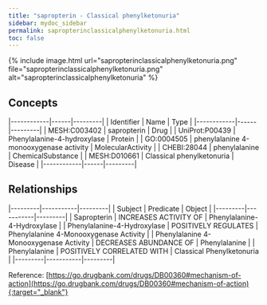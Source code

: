 ```yaml
---
title: "sapropterin - Classical phenylketonuria"
sidebar: mydoc_sidebar
permalink: sapropterinclassicalphenylketonuria.html
toc: false 
---
```


{% include image.html url="sapropterinclassicalphenylketonuria.png" file="sapropterinclassicalphenylketonuria.png" alt="sapropterinclassicalphenylketonuria" %}

## Concepts

|------------|------|---------|
| Identifier | Name | Type    |
|------------|------|---------|
| MESH:C003402 | sapropterin | Drug |
| UniProt:P00439 | Phenylalanine-4-hydroxylase | Protein |
| GO:0004505 | phenylalanine 4-monooxygenase activity | MolecularActivity |
| CHEBI:28044 | phenylalanine | ChemicalSubstance |
| MESH:D010661 | Classical phenylketonuria | Disease |
|------------|------|---------|

## Relationships

|---------|-----------|---------|
| Subject | Predicate | Object  |
|---------|-----------|---------|
| Sapropterin | INCREASES ACTIVITY OF | Phenylalanine-4-Hydroxylase |
| Phenylalanine-4-Hydroxylase | POSITIVELY REGULATES | Phenylalanine 4-Monooxygenase Activity |
| Phenylalanine 4-Monooxygenase Activity | DECREASES ABUNDANCE OF | Phenylalanine |
| Phenylalanine | POSITIVELY CORRELATED WITH | Classical Phenylketonuria |
|---------|-----------|---------|

Reference: [https://go.drugbank.com/drugs/DB00360#mechanism-of-action](https://go.drugbank.com/drugs/DB00360#mechanism-of-action){:target="_blank"}